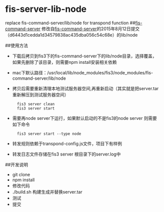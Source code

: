 # fis-server-lib-node
replace fis-command-server/lib/node for transpond function
##[fis-command-server](https://github.com/fex-team/fis-command-server)
修改自[fis-command-server](https://github.com/fex-team/fis-command-server)的2015年8月12日提交（d6443d1cedda1d34579838ac435dba056c54c68e）的lib/node

##使用方法
* 下载后拷贝到fis3下的fis-command-server下的lib/node目录，选择覆盖，如果先删除了该目录，则需要npm install安装相关依赖

* mac下默认路径：/usr/local/lib/node_modules/fis3/node_modules/fis-command-server/lib/node

* 拷贝后需要重新清理本地测试服务器空间,再重新启动（其实就是把server.tar重新解压到测试服务器空间）
		
		fis3 server clean
		fis3 server start

* 需要再node server下运行，如果默认启动的不是fis3的node server 则需要如下命令

		fis3 server start --type node

* 转发规则依赖于transpond-config.js文件，项目下有样例

* 转发日志文件存储在fis3 server 根目录下的server.log中

##开发说明
* git clone
* npm install
* 修改代码
* ./build.sh 构建生成并替换server.tar
* 测试
* 提交